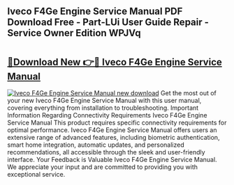 ## Iveco F4Ge Engine Service Manual PDF Download Free - Part-LUi User Guide Repair - Service Owner Edition WPJVq

# <h2><a href="http://bc43023.oget.top/?id=Iveco+F4Ge+Engine+Service+Manual">🔗Download New 👉🔴 Iveco F4Ge Engine Service Manual</a></h2>

[![Iveco F4Ge Engine Service Manual new download](https://i.imgur.com/5g1atiW.png)](http://bc43023.oget.top/?id=Iveco+F4Ge+Engine+Service+Manual)
Get the most out of your new Iveco F4Ge Engine Service Manual with this user manual, covering everything from installation to troubleshooting. Important Information Regarding Connectivity Requirements Iveco F4Ge Engine Service Manual This product requires specific connectivity requirements for optimal performance. Iveco F4Ge Engine Service Manual offers users an extensive range of advanced features, including biometric authentication, smart home integration, automatic updates, and personalized recommendations, all accessible through the sleek and user-friendly interface. Your Feedback is Valuable Iveco F4Ge Engine Service Manual. We appreciate your input and are committed to providing you with exceptional service.

